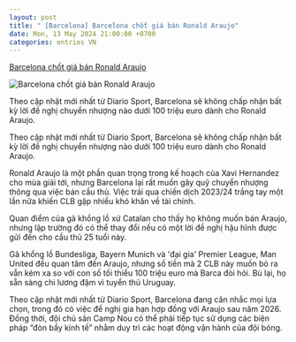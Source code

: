 ```yaml
---
layout: post
title: " [Barcelona] Barcelona chốt giá bán Ronald Araujo"
date: Mon, 13 May 2024 21:00:00 +0700
categories: entries VN
---
```

[Barcelona chốt giá bán Ronald Araujo](https://baoquangninh.vn/barcelona-chot-gia-ban-ronald-araujo-3298294.html)

![Barcelona chốt giá bán Ronald Araujo](https://media.baoquangninh.vn/upload/image/202405/thumbnail/2212453_9fd5b3425fd9fbd15b5da36e89d78a8b.jpg)

Theo cập nhật mới nhất từ Diario Sport, Barcelona sẽ không chấp nhận bất kỳ lời đề nghị chuyển nhượng nào dưới 100 triệu euro dành cho Ronald Araujo.

Theo cập nhật mới nhất từ Diario Sport, Barcelona sẽ không chấp nhận bất kỳ lời đề nghị chuyển nhượng nào dưới 100 triệu euro dành cho Ronald Araujo.

Ronald Araujo là một phần quan trọng trong kế hoạch của Xavi Hernandez cho mùa giải tới, nhưng Barcelona lại rất muốn gây quỹ chuyển nhượng thông qua việc bán cầu thủ. Việc trải qua chiến dịch 2023/24 trắng tay một lần nữa khiến CLB gặp nhiều khó khăn về tài chính.

Quan điểm của gã khổng lồ xứ Catalan cho thấy họ không muốn bán Araujo, nhưng lập trường đó có thể thay đổi nếu có một lời đề nghị hậu hĩnh được gửi đến cho cầu thủ 25 tuổi này.

Gã khổng lồ Bundesliga, Bayern Munich và 'đại gia' Premier League, Man United đều quan tâm đến Araujo, nhưng số tiền mà 2 CLB này muốn bỏ ra vẫn kém xa so với con số tối thiểu 100 triệu euro mà Barca đòi hỏi. Bù lại, họ sẵn sàng chi lương đậm vì tuyển thủ Uruguay.

Theo cập nhật mới nhất từ Diario Sport, Barcelona đang cân nhắc mọi lựa chọn, trong đó có việc đề nghị gia hạn hợp đồng với Araujo sau năm 2026. Đồng thời, đội chủ sân Camp Nou có thể phải tiếp tục sử dụng các biện pháp “đòn bẩy kinh tế” nhằm duy trì các hoạt động vận hành của đội bóng.

